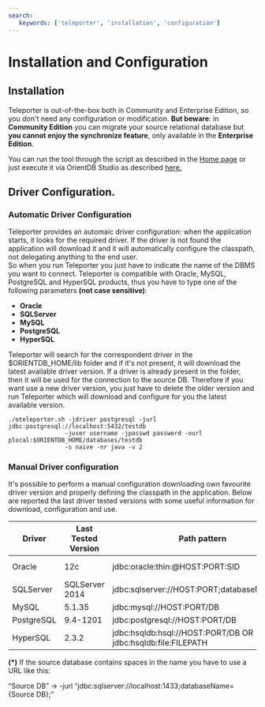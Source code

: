 ```yaml
---
search:
   keywords: ['teleporter', 'installation', 'configuration']
---
```


# Installation and Configuration

## Installation

Teleporter is out-of-the-box both in Community and Enterprise Edition, so you don't need any configuration or modification.
**But beware**: in **Community Edition** you can migrate your source relational database but **you cannot enjoy the synchronize feature**, only available in the **Enterprise Edition**.

You can run the tool through the script as described in the [Home page](Teleporter-Home.md) or just execute it via OrientDB Studio as described [here.](../studio/backups-imports-exports/Studio-Teleporter.md)

## Driver Configuration.

### Automatic Driver Configuration
Teleporter provides an automaic driver configuration: when the application starts, it looks for the required driver. If the driver is not found the application will download it and it will automatically configure the classpath, not delegating anything to the end user.   
So when you run Teleporter you just have to indicate the name of the DBMS you want to connect. Teleporter is compatible with Oracle, MySQL, PostgreSQL and HyperSQL products, thus you have to type one of the following parameters **(not case sensitive)**:

- **Oracle**
- **SQLServer**
- **MySQL**
- **PostgreSQL**
- **HyperSQL**

Teleporter will search for the correspondent driver in the $ORIENTDB_HOME/lib folder and if it's not present, it will download the latest available driver version. If a driver is already present in the folder, then it will be used for the connection to the source DB.
Therefore if you want use a new driver version, you just have to delete the older version and run Teleporter which will download and configure for you the latest available version.

```
./oteleporter.sh -jdriver postgresql -jurl jdbc:postgresql://localhost:5432/testdb 
                -juser username -jpasswd password -ourl plocal:$ORIENTDB_HOME/databases/testdb 
                -s naive -nr java -v 2
``` 

### Manual Driver configuration
It's possible to perform a manual configuration downloading own favourite driver version and properly defining the classpath in the application. 
Below are reported the last driver tested versions with some useful information for download, configuration and use.     
       
| Driver     | Last Tested Version |  Path pattern | Path Example | Link for download |
|------------|---------------------|--------------|--------------|-------------------|
| Oracle     | 12c | jdbc:oracle:thin:@HOST:PORT:SID | jdbc:oracle:thin:@localhost:1521:orcl | http://www.oracle.com/technetwork/database/features/jdbc/default-2280470.html |
| SQLServer  | SQLServer 2014 | jdbc:sqlserver://HOST:PORT;databaseName=DB | jdbc:sqlserver://localhost:1433;databaseName=testdb; **(\*)**| http://www.java2s.com/Code/JarDownload/sqljdbc4/sqljdbc4-2.0.jar.zip |
| MySQL      | 5.1.35   | jdbc:mysql://HOST:PORT/DB | jdbc:mysql://localhost:3306/testdb | http://dev.mysql.com/downloads/connector/j/ |
| PostgreSQL | 9.4-1201 | jdbc:postgresql://HOST:PORT/DB | jdbc:postgresql://localhost:5432/testdb | https://jdbc.postgresql.org/download.html |
| HyperSQL   | 2.3.2 | jdbc:hsqldb:hsql://HOST:PORT/DB OR jdbc:hsqldb:file:FILEPATH | jdbc:hsqldb:hsql://localhost:9500/testdb OR jdbc:hsqldb:file:testdb | http://central.maven.org/maven2/org/hsqldb/hsqldb/2.3.3/hsqldb-2.3.3.jar |

**(\*)**  If the source database contains spaces in the name you have to use a URL like this:

“Source DB” →  -jurl “jdbc:sqlserver://localhost:1433;databaseName={Source DB};”
